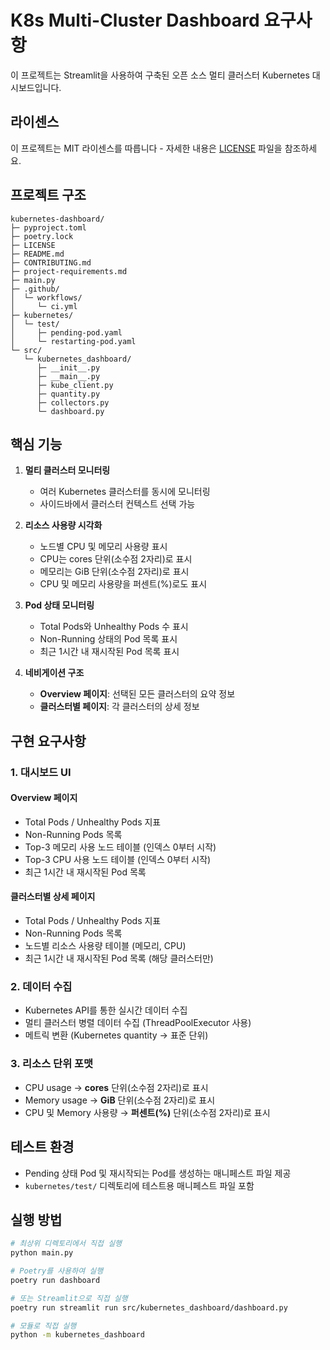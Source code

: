 # K8s Multi-Cluster Dashboard 요구사항

이 프로젝트는 Streamlit을 사용하여 구축된 오픈 소스 멀티 클러스터 Kubernetes 대시보드입니다.

## 라이센스

이 프로젝트는 MIT 라이센스를 따릅니다 - 자세한 내용은 [LICENSE](LICENSE) 파일을 참조하세요.

## 프로젝트 구조

```
kubernetes-dashboard/
├─ pyproject.toml
├─ poetry.lock
├─ LICENSE
├─ README.md
├─ CONTRIBUTING.md
├─ project-requirements.md
├─ main.py
├─ .github/
│  └─ workflows/
│     └─ ci.yml
├─ kubernetes/
│  └─ test/
│     ├─ pending-pod.yaml
│     └─ restarting-pod.yaml
└─ src/
   └─ kubernetes_dashboard/
      ├─ __init__.py
      ├─ __main__.py
      ├─ kube_client.py
      ├─ quantity.py
      ├─ collectors.py
      └─ dashboard.py
```

## 핵심 기능

1. **멀티 클러스터 모니터링**
   - 여러 Kubernetes 클러스터를 동시에 모니터링
   - 사이드바에서 클러스터 컨텍스트 선택 가능

2. **리소스 사용량 시각화**
   - 노드별 CPU 및 메모리 사용량 표시
   - CPU는 cores 단위(소수점 2자리)로 표시
   - 메모리는 GiB 단위(소수점 2자리)로 표시
   - CPU 및 메모리 사용량을 퍼센트(%)로도 표시

3. **Pod 상태 모니터링**
   - Total Pods와 Unhealthy Pods 수 표시
   - Non-Running 상태의 Pod 목록 표시
   - 최근 1시간 내 재시작된 Pod 목록 표시

4. **네비게이션 구조**
   - **Overview 페이지**: 선택된 모든 클러스터의 요약 정보
   - **클러스터별 페이지**: 각 클러스터의 상세 정보

## 구현 요구사항

### 1. 대시보드 UI

#### Overview 페이지
- Total Pods / Unhealthy Pods 지표
- Non-Running Pods 목록
- Top-3 메모리 사용 노드 테이블 (인덱스 0부터 시작)
- Top-3 CPU 사용 노드 테이블 (인덱스 0부터 시작)
- 최근 1시간 내 재시작된 Pod 목록

#### 클러스터별 상세 페이지
- Total Pods / Unhealthy Pods 지표
- Non-Running Pods 목록
- 노드별 리소스 사용량 테이블 (메모리, CPU)
- 최근 1시간 내 재시작된 Pod 목록 (해당 클러스터만)

### 2. 데이터 수집

- Kubernetes API를 통한 실시간 데이터 수집
- 멀티 클러스터 병렬 데이터 수집 (ThreadPoolExecutor 사용)
- 메트릭 변환 (Kubernetes quantity → 표준 단위)

### 3. 리소스 단위 포맷

- CPU usage → **cores** 단위(소수점 2자리)로 표시
- Memory usage → **GiB** 단위(소수점 2자리)로 표시
- CPU 및 Memory 사용량 → **퍼센트(%)** 단위(소수점 2자리)로 표시

## 테스트 환경

- Pending 상태 Pod 및 재시작되는 Pod를 생성하는 매니페스트 파일 제공
- `kubernetes/test/` 디렉토리에 테스트용 매니페스트 파일 포함

## 실행 방법

```bash
# 최상위 디렉토리에서 직접 실행
python main.py

# Poetry를 사용하여 실행
poetry run dashboard

# 또는 Streamlit으로 직접 실행
poetry run streamlit run src/kubernetes_dashboard/dashboard.py

# 모듈로 직접 실행
python -m kubernetes_dashboard
```

